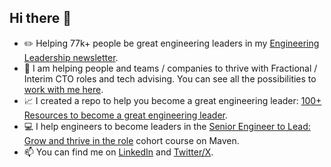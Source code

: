 ## Hi there 👋

- ✏️ Helping 77k+ people be great engineering leaders in my [Engineering Leadership newsletter](https://newsletter.eng-leadership.com/).
- 🔭 I am helping people and teams / companies to thrive with Fractional / Interim CTO roles and tech advising. You can see all the possibilities to [work with me here](https://calico-cabinet-fbf.notion.site/Work-with-Gregor-Ojstersek-1147b66fdc24809b86b1fb0467b60318).
- 📈 I created a repo to help you become a great engineering leader: [100+ Resources to become a great engineering leader](https://github.com/gregorojstersek/resources-to-become-a-great-engineering-leader).
- 💻 I help engineers to become leaders in the [Senior Engineer to Lead: Grow and thrive in the role](https://maven.com/gregor-ojstersek/senior-engineer-to-lead) cohort course on Maven.
- 📫 You can find me on [LinkedIn](https://www.linkedin.com/in/gregorojstersek/) and [Twitter/X](https://x.com/gregorojstersek).
